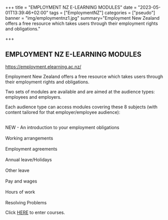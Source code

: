 +++
title = "EMPLOYMENT NZ E-LEARNING MODULES"
date = "2023-05-01T13:39:46+02:00"
tags = ["EmploymentNZ"]
categories = ["pseudo"]
banner = "img/employmentnz1.jpg"
summary="Employment New Zealand offers a free resource which takes users through their employment rights and obligations."

+++

## EMPLOYMENT NZ E-LEARNING MODULES

https://employment.elearning.ac.nz/


Employment New Zealand offers a free resource which takes users through their employment rights and obligations.

Two sets of modules are available and are aimed at the audience types: employees and employers.

Each audience type can access modules covering these 8 subjects (with content tailored for that employer/employee audience):

   <br>NEW - An introduction to your employment obligations</br>
   <br>Working arrangements</br>
   <br>Employment agreements</br>
   <br>Annual leave/Holidays</br>
   <br>Other leave</br>
   <br>Pay and wages</br>
   <br>Hours of work</br>
   <br>Resolving Problems</br>



Click [HERE](https://employment.elearning.ac.nz/) to enter courses.
  
